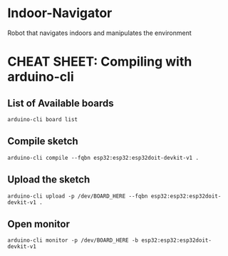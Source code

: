 # Indoor-Navigator
Robot that navigates indoors and manipulates the environment


# CHEAT SHEET: Compiling with arduino-cli
## List of Available boards
```
arduino-cli board list
```
## Compile sketch 
```
arduino-cli compile --fqbn esp32:esp32:esp32doit-devkit-v1 .
```
## Upload the sketch
```
arduino-cli upload -p /dev/BOARD_HERE --fqbn esp32:esp32:esp32doit-devkit-v1 . 
```
## Open monitor 
```
arduino-cli monitor -p /dev/BOARD_HERE -b esp32:esp32:esp32doit-devkit-v1
```